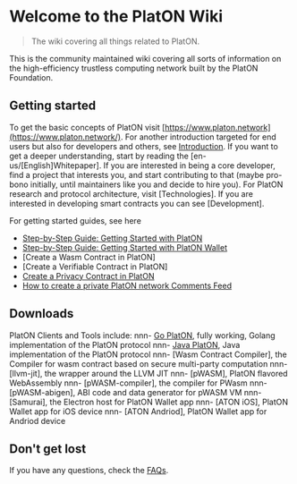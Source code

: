 # Welcome to the PlatON Wiki

> The wiki covering all things related to PlatON.

This is the community maintained wiki covering all sorts of information on the high-efficiency trustless computing network built by the PlatON Foundation.

## Getting started

To get the basic concepts of PlatON visit [https://www.platon.network](https://www.platon.network/). For another introduction targeted for end users but also for developers and others, see [Introduction](en-us/[English]Introduction). If you want to get a deeper understanding, start by reading the [en-us/[English]Whitepaper]. If you are interested in being a core developer, find a project that interests you, and start contributing to that (maybe pro-bono initially, until maintainers like you and decide to hire you). For PlatON research and protocol architecture, visit [Technologies]. If you are interested in developing smart contracts you can see [Development].

For getting started guides, see here

* [Step-by-Step Guide: Getting Started with PlatON](en-us/[English]getting-started)
* [Step-by-Step Guide: Getting Started with PlatON Wallet](en-us/[English]Samurai-Wallet)
* [Create a Wasm Contract in PlatON]
* [Create a Verifiable Contract in PlatON]
* [Create a Privacy Contract in PlatON](en-us/[English]PlatON-Privacy-Contract-Guide)
* [How to create a private PlatON network Comments Feed](en-us/[English]-Private-Networks)

## Downloads
PlatON Clients and Tools include:nnn- [Go PlatON](https://github.com//PlatONnetwork/PlatON-Go), fully working, Golang implementation of the PlatON protocolnnn- [Java PlatON](https://github.com//PlatONnetwork/PlatON-Java), Java implementation of the PlatON protocolnnn- [Wasm Contract Compiler], the Compiler for wasm contract based on secure multi-party computationnnn- [llvm-jit], the wrapper around the LLVM JITnnn- [pWASM], PlatON flavored WebAssemblynnn- [pWASM-compiler], the compiler for PWasmnnn- [pWASM-abigen], ABI code and data generator for pWASM VMnnn- [Samurai], the Electron host for PlatON Wallet appnnn- [ATON iOS], PlatON Wallet app for iOS devicennn- [ATON Andriod], PlatON Wallet app for Andriod device

## Don't get lost

If you have any questions, check the [FAQs](FAQs).

